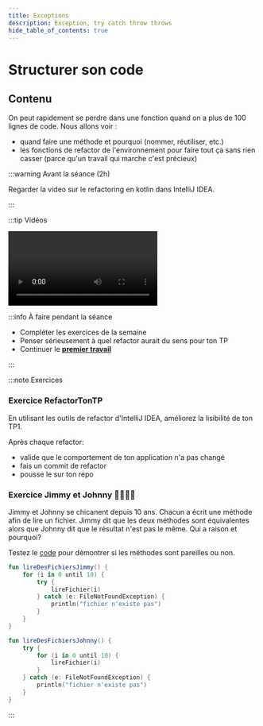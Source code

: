 ```yaml
---
title: Exceptions
description: Exception, try catch throw throws
hide_table_of_contents: true
---
```


# Structurer son code

## Contenu

On peut rapidement se perdre dans une fonction quand on a plus de 100 lignes de code. Nous allons voir :
- quand faire une méthode et pourquoi (nommer, réutiliser, etc.)
- les fonctions de refactor de l'environnement pour faire tout ça sans rien casser (parce qu'un travail qui marche c'est précieux)

<Row>

<Column>

:::warning Avant la séance (2h)

Regarder la video sur le refactoring en kotlin dans IntelliJ IDEA.

:::

</Column>

<Column>

:::tip Vidéos

<Video url="https://youtu.be/9Gd83g3elJQ" />

:::

</Column>

<Column>

:::info À faire pendant la séance

- Compléter les exercices de la semaine
- Penser sérieusement à quel refactor aurait du sens pour ton TP
- Continuer le **[premier travail](../tp/tp1)**

:::

</Column>

</Row>

:::note Exercices

### Exercice RefactorTonTP

En utilisant les outils de refactor d'IntelliJ IDEA, améliorez la lisibilité de ton TP1.

Après chaque refactor:
- valide que le comportement de ton application n'a pas changé
- fais un commit de refactor
- pousse le sur ton repo

### Exercice Jimmy et Johnny 👨‍🎤👨‍💼

Jimmy et Johnny se chicanent depuis 10 ans. Chacun a écrit une méthode afin de lire un fichier. Jimmy dit que les deux méthodes sont équivalentes alors que Johnny dit que le résultat n'est pas le même. Qui a raison et pourquoi?

Testez le [code](https://github.com/departement-info-cem/3N5-Prog3/tree/main/code/Demo_Exceptions/src/main/java/sabourin/exercices) pour démontrer si les méthodes sont pareilles ou non.

```kotlin
fun lireDesFichiersJimmy() {
    for (i in 0 until 10) {
        try {
            lireFichier(i)
        } catch (e: FileNotFoundException) {
            println("fichier n'existe pas")
        }
    }
}

fun lireDesFichiersJohnny() {
    try {
        for (i in 0 until 10) {
            lireFichier(i)
        }
    } catch (e: FileNotFoundException) {
        println("fichier n'existe pas")
    }
}

```

:::
